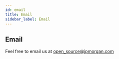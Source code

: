 ```yaml
---
id: email
title: Email
sidebar_label: Email 
---
```


## Email

Feel free to email us at [open_source@jpmorgan.com](mailto:open_source@jpmorgan.com)
